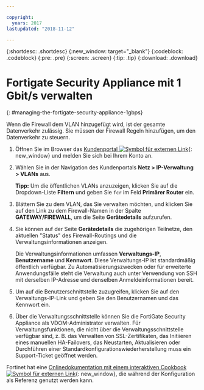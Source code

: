 ```yaml
---

copyright:
  years: 2017
lastupdated: "2018-11-12"

---
```


{:shortdesc: .shortdesc}
{:new_window: target="_blank"}
{:codeblock: .codeblock}
{:pre: .pre}
{:screen: .screen}
{:tip: .tip}
{:download: .download}

# Fortigate Security Appliance mit 1 Gbit/s verwalten
{: #managing-the-fortigate-security-appliance-1gbps}

Wenn die Firewall dem VLAN hinzugefügt wird, ist der gesamte Datenverkehr zulässig. Sie müssen der Firewall Regeln hinzufügen, um den Datenverkehr zu steuern. 

1. Öffnen Sie im Browser das [Kundenportal ![Symbol für externen Link](../../icons/launch-glyph.svg "Symbol für externen Link")](https://control.softlayer.com/){: new_window} und melden Sie sich bei Ihrem Konto an.
2. Wählen Sie in der Navigation des Kundenportals **Netz > IP-Verwaltung > VLANs** aus. 

	**Tipp:** Um die öffentlichen VLANs anzuzeigen, klicken Sie auf die Dropdown-Liste **Filtern** und geben Sie ``fcr`` im Feld **Primärer Router** ein.
3. Blättern Sie zu dem VLAN, das Sie verwalten möchten, und klicken Sie auf den Link zu dem Firewall-Namen in der Spalte **GATEWAY/FIREWALL**, um die Seite **Gerätedetails** aufzurufen.
4. Sie können auf der Seite **Gerätedetails** die zugehörigen Teilnetze, den aktuellen "Status" des Firewall-Routings und die Verwaltungsinformationen anzeigen. 

	Die Verwaltungsinformationen umfassen **Verwaltungs-IP**, **Benutzername** und **Kennwort**. Diese Verwaltungs-IP ist standardmäßig öffentlich verfügbar. Zu Automatisierungszwecken oder für erweiterte Anwendungsfälle steht die Verwaltung auch unter Verwendung von SSH mit derselben IP-Adresse und denselben Anmeldeinformationen bereit.
5. Um auf die Benutzerschnittstelle zuzugreifen, klicken Sie auf den Verwaltungs-IP-Link und geben Sie den Benutzernamen und das Kennwort ein. 
6. Über die Verwaltungsschnittstelle können Sie die FortiGate Security Appliance als VDOM-Administrator verwalten. Für Verwaltungsfunktionen, die nicht über die Verwaltungsschnittstelle verfügbar sind, z. B. das Verwalten von SSL-Zertifikaten, das Initiieren eines manuellen HA-Failovers, das Neustarten, Aktualisieren oder Durchführen einer Standardkonfigurationswiederherstellung muss ein Support-Ticket geöffnet werden.

Fortinet hat eine [Onlinedokumentation mit einem interaktiven Cookbook ![Symbol für externen Link](../../icons/launch-glyph.svg "Symbol für externen Link")](http://cookbook.fortinet.com/fortigate/){: new_window}, die während der Konfiguration als Referenz genutzt werden kann.
